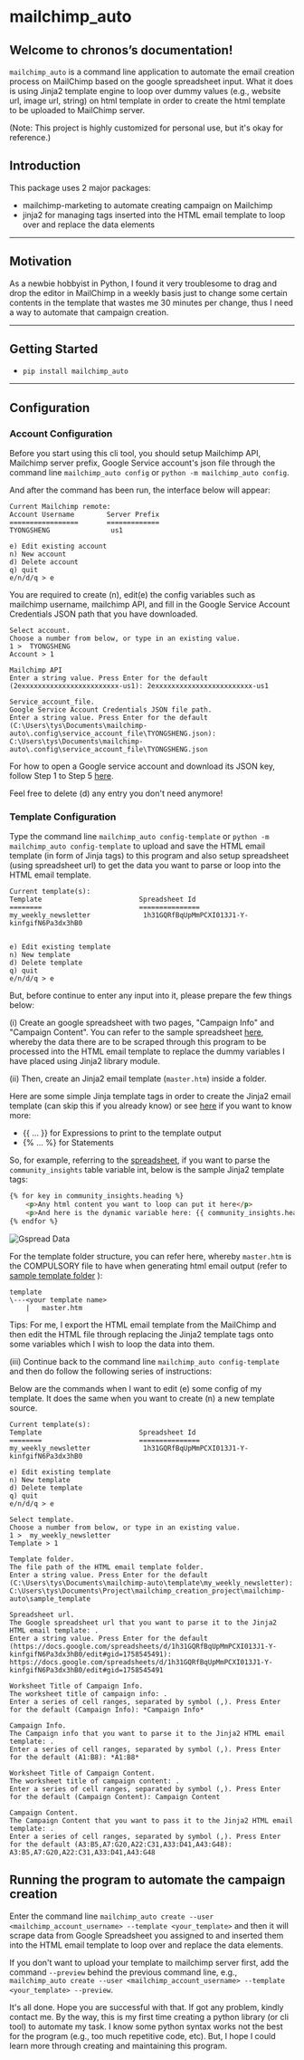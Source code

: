 # mailchimp_auto

## Welcome to chronos’s documentation!
`mailchimp_auto` is a command line application to automate the email creation process on MailChimp based on the google spreadsheet input. What it does is using Jinja2 template engine to loop over dummy values (e.g., website url, image url, string) on html template in order to create the html template to be uploaded to MailChimp server.

(Note: This project is highly customized for personal use, but it's okay for reference.)

## Introduction
This package uses 2 major packages:
* mailchimp-marketing to automate creating campaign on Mailchimp
* jinja2 for managing tags inserted into the HTML email template to loop over and replace the data elements

----
## Motivation
As a newbie hobbyist in Python, I found it very troublesome to drag and drop the editor in MailChimp in a weekly basis just to change some certain contents in the template that wastes me 30 minutes per change, thus I need a way to automate that campaign creation.

----
## Getting Started

* `pip install mailchimp_auto`

---
## Configuration
### Account Configuration
Before you start using this cli tool, you should setup Mailchimp API, Mailchimp server prefix, Google Service account's json file through the command line `mailchimp_auto config` or `python -m mailchimp_auto config`.

And after the command has been run, the interface below will appear:

```
Current Mailchimp remote:
Account Username        Server Prefix
=================       =============
TYONGSHENG               us1

e) Edit existing account
n) New account
d) Delete account
q) quit
e/n/d/q > e
```

You are required to create (n), edit(e) the config variables such as mailchimp username, mailchimp API, and fill in the Google Service Account Credentials JSON path that you have downloaded. 

```
Select account.
Choose a number from below, or type in an existing value.
1 >  TYONGSHENG
Account > 1

Mailchimp API
Enter a string value. Press Enter for the default (2exxxxxxxxxxxxxxxxxxxxxxxx-us1): 2exxxxxxxxxxxxxxxxxxxxxxxx-us1

Service_account_file.
Google Service Account Credentials JSON file path.
Enter a string value. Press Enter for the default (C:\Users\tys\Documents\mailchimp-auto\.config\service_account_file\TYONGSHENG.json): C:\Users\tys\Documents\mailchimp-auto\.config\service_account_file\TYONGSHENG.json
```

For how to open a Google service account and download its JSON key, follow Step 1 to Step 5 [here](https://owaisqureshi.medium.com/access-google-sheets-api-in-python-using-service-account-3a0c6d89d5fc). 


Feel free to delete (d) any entry you don't need anymore!

### Template Configuration
Type the command line `mailchimp_auto config-template` or `python -m mailchimp_auto config-template` to upload and save the HTML email template (in form of Jinja tags) to this program and also setup spreadsheet (using spreadsheet url) to get the data you want to parse or loop into the HTML email template. 

```
Current template(s):
Template                        Spreadsheet Id
========                        ===============
my_weekly_newsletter             1h31GQRfBqUpMmPCXI013J1-Y-kinfgifN6Pa3dx3hB0


e) Edit existing template
n) New template
d) Delete template
q) quit
e/n/d/q > e
```

But, before continue to enter any input into it, please prepare the few things below:

(i) Create an google spreadsheet with two pages, "Campaign Info" and "Campaign Content". You can refer to the sample spreadsheet [here](https://docs.google.com/spreadsheets/d/1h31GQRfBqUpMmPCXI013J1-Y-kinfgifN6Pa3dx3hB0/edit?usp=sharing), whereby the data there are to be scraped through this program to be processed into the HTML email template to replace the dummy variables I have placed using Jinja2 library module. 

(ii) Then, create an Jinja2 email template (`master.htm`) inside a folder. 

Here are some simple Jinja template tags in order to create the Jinja2 email template (can skip this if you already know) or see [here](https://jinja.palletsprojects.com/en/3.1.x/templates/) if you want to know more: 
* {{ ... }} for Expressions to print to the template output
* {% ... %} for Statements

So, for example, referring to the [spreadsheet](https://docs.google.com/spreadsheets/d/1h31GQRfBqUpMmPCXI013J1-Y-kinfgifN6Pa3dx3hB0/edit?usp=sharing), if you want to parse the `community_insights` table variable int, below is the sample Jinja2 template tags:

```html
{% for key in community_insights.heading %}
    <p>Any html content you want to loop can put it here</p>
    <p>And here is the dynamic variable here: {{ community_insights.heading[key] }}</p>
{% endfor %}
```
![Gspread Data](images/spreadsheet_sample.png)

For the template folder structure, you can refer here, whereby `master.htm` is the COMPULSORY file to have when generating html email output (refer to [sample template folder](sample_template) ): 
```
template
\---<your template name>
    |   master.htm
```
Tips: For me, I export the HTML email template from the MailChimp and then edit the HTML file through replacing the Jinja2 template tags onto some variables which I wish to loop the data into them.

(iii) Continue back to the command line `mailchimp_auto config-template` and then do follow the following series of instructions: 

Below are the commands when I want to edit (e) some config of my template. It does the same when you want to create (n) a new template source. 
```
Current template(s):
Template                        Spreadsheet Id
========                        ===============
my_weekly_newsletter             1h31GQRfBqUpMmPCXI013J1-Y-kinfgifN6Pa3dx3hB0

e) Edit existing template
n) New template
d) Delete template
q) quit
e/n/d/q > e

Select template.
Choose a number from below, or type in an existing value.
1 >  my_weekly_newsletter
Template > 1

Template folder.
The file path of the HTML email template folder.
Enter a string value. Press Enter for the default (C:\Users\tys\Documents\mailchimp-auto\template\my_weekly_newsletter): C:\Users\tys\Documents\Project\mailchimp_creation_project\mailchimp-auto\sample_template

Spreadsheet url.
The Google spreadsheet url that you want to parse it to the Jinja2 HTML email template: .
Enter a string value. Press Enter for the default (https://docs.google.com/spreadsheets/d/1h31GQRfBqUpMmPCXI013J1-Y-kinfgifN6Pa3dx3hB0/edit#gid=1758545491): https://docs.google.com/spreadsheets/d/1h31GQRfBqUpMmPCXI013J1-Y-kinfgifN6Pa3dx3hB0/edit#gid=1758545491

Worksheet Title of Campaign Info.
The worksheet title of campaign info: .
Enter a series of cell ranges, separated by symbol (,). Press Enter for the default (Campaign Info): *Campaign Info*

Campaign Info.
The Campaign info that you want to parse it to the Jinja2 HTML email template: .
Enter a series of cell ranges, separated by symbol (,). Press Enter for the default (A1:B8): *A1:B8*

Worksheet Title of Campaign Content.
The worksheet title of campaign content: .
Enter a series of cell ranges, separated by symbol (,). Press Enter for the default (Campaign Content): Campaign Content

Campaign Content.
The Campaign Content that you want to pass it to the Jinja2 HTML email template: .
Enter a series of cell ranges, separated by symbol (,). Press Enter for the default (A3:B5,A7:G20,A22:C31,A33:D41,A43:G48): A3:B5,A7:G20,A22:C31,A33:D41,A43:G48
```


## Running the program to automate the campaign creation
Enter the command line `mailchimp_auto create --user <mailchimp_account_username> --template <your_template>` and then it will scrape data from Google Spreadsheet you assigned to and inserted them into the HTML email template to loop over and replace the data elements. 

If you don't want to upload your template to mailchimp server first, add the command `--preview` behind the previous command line, e.g.,   `mailchimp_auto create --user <mailchimp_account_username> --template <your_template> --preview`.

It's all done. Hope you are successful with that. If got any problem, kindly contact me. By the way, this is my first time creating a python library (or cli tool) to automate my task. I know some python syntax works not the best for the program (e.g., too much repetitive code, etc). But, I hope I could learn more through creating and maintaining this program.

